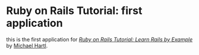 # Ruby on Rails Tutorial: first application

this is the first application for
[*Ruby on Rails Tutorial: Learn Rails by Example*](http://railstutorial.org/)
by [Michael Hartl](http://michaelhartl.com/).